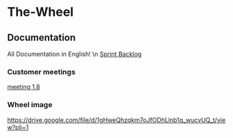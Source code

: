 # The-Wheel

## Documentation
All Documentation in English! \n
[Sprint Backlog](https://docs.google.com/spreadsheets/d/1A6qgzNF7eFwW12SikSRkp7DugFDTFNgHiJknRVjrA_E/edit?usp=sharing)

### Customer meetings
[meeting 1.8](./documentation/customer_meetings/meeting_1.8.md)

### Wheel image
https://drive.google.com/file/d/1gHweQhzqkm7oJfODhLlnb1q_wucvUQ_t/view?pli=1
